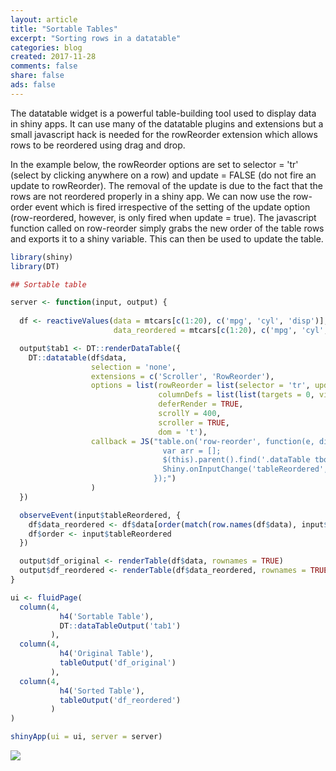 ```yaml
---
layout: article
title: "Sortable Tables"
excerpt: "Sorting rows in a datatable"
categories: blog
created: 2017-11-28
comments: false
share: false
ads: false
---
```


The datatable widget is a powerful table-building tool used to display data in shiny apps.  It can use many of the datatable plugins and extensions but a small javascript hack is needed for the rowReorder extension which allows rows to be reordered using drag and drop.

In the example below, the rowReorder options are set to selector = 'tr' (select by clicking anywhere on a row) and update = FALSE (do not fire an update to rowReorder).  The removal of the update is due to the fact that the rows are not reordered properly in a shiny app.  We can now use the row-order event which is fired irrespective of the setting of the update option (row-reordered, however, is only fired when update = true).  The javascript function called on row-reorder simply grabs the new order of the table rows and exports it to a shiny variable.  This can then be used to update the table.

```r
library(shiny)
library(DT)

## Sortable table

server <- function(input, output) {
  
  df <- reactiveValues(data = mtcars[c(1:20), c('mpg', 'cyl', 'disp')],
                       data_reordered = mtcars[c(1:20), c('mpg', 'cyl', 'disp')])

  output$tab1 <- DT::renderDataTable({
    DT::datatable(df$data, 
                  selection = 'none', 
                  extensions = c('Scroller', 'RowReorder'), 
                  options = list(rowReorder = list(selector = 'tr', update = FALSE), 
                                 columnDefs = list(list(targets = 0, visible = TRUE)),
                                 deferRender = TRUE,
                                 scrollY = 400,
                                 scroller = TRUE,
                                 dom = 't'),
                  callback = JS("table.on('row-reorder', function(e, diff, edit) { 
                                  var arr = [];
                                  $(this).parent().find('.dataTable tbody tr').each(function() { arr.push($(this).find('td').eq(0).text()); })
                                  Shiny.onInputChange('tableReordered', arr);
                                });")
                  )
  })

  observeEvent(input$tableReordered, {
    df$data_reordered <- df$data[order(match(row.names(df$data), input$tableReordered)), ]
    df$order <- input$tableReordered
  })

  output$df_original <- renderTable(df$data, rownames = TRUE)  
  output$df_reordered <- renderTable(df$data_reordered, rownames = TRUE) 
}

ui <- fluidPage(
  column(4, 
           h4('Sortable Table'),
           DT::dataTableOutput('tab1')
         ),
  column(4, 
           h4('Original Table'),
           tableOutput('df_original')
         ),
  column(4, 
           h4('Sorted Table'),
           tableOutput('df_reordered')
         )
)

shinyApp(ui = ui, server = server)

```

![](/images/post-images/sortable_table.gif)
